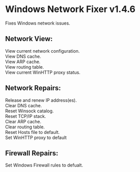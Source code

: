 # Windows Network Fixer v1.4.6
Fixes Windows network issues.

## Network View:  
View current network configuration.  
View DNS cache.  
View ARP cache.  
View routing table.  
View current WinHTTP proxy status.

## Network Repairs:  
Release and renew IP address(es).  
Clear DNS cache.  
Reset Winsock catalog.  
Reset TCP/IP stack.   
Clear ARP cache.  
Clear routing table.  
Reset Hosts file to default.  
Set WinHTTP proxy to default

## Firewall Repairs:  
Set Windows Firewall rules to defualt.
